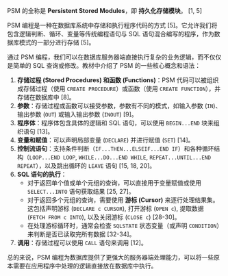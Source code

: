 PSM 的全称是 **Persistent Stored Modules**，即 **持久化存储模块**。 [1, 5]

PSM 编程是一种在数据库系统中存储和执行程序代码的方式 [5]。它允许我们将包含逻辑判断、循环、变量等传统编程语句与 SQL 语句混合编写的程序，作为数据库模式的一部分进行存储 [5]。

通过 PSM 编程，我们可以在数据库服务器端直接执行复杂的业务逻辑，而不仅仅是简单的 SQL 查询或修改。教材中介绍了 PSM 的一些核心概念和语法：

1.  **存储过程 (Stored Procedures) 和函数 (Functions)**：PSM 代码可以被组织成存储过程（使用 `CREATE PROCEDURE`）或函数（使用 `CREATE FUNCTION`），并存储在数据库中 [8]。
2.  **参数**：存储过程或函数可以接受参数，参数有不同的模式，如输入参数 (`IN`)、输出参数 (`OUT`) 或输入输出参数 (`INOUT`) [9]。
3.  **程序体**：程序体包含具体的逻辑和 SQL 语句，可以使用 `BEGIN...END` 块来组织语句 [13]。
4.  **变量和赋值**：可以声明局部变量 (`DECLARE`) 并进行赋值 (`SET`) [14]。
5.  **控制流语句**：支持条件判断（`IF...THEN...ELSEIF...END IF`）和各种循环结构（`LOOP...END LOOP`, `WHILE...DO...END WHILE`, `REPEAT...UNTIL...END REPEAT`），以及跳出循环的 `LEAVE` 语句 [15, 18, 20]。
6.  **SQL 语句的执行**：
    * 对于返回单个值或单个元组的查询，可以直接用于变量赋值或使用 `SELECT...INTO` 语句获取结果 [25, 27]。
    * 对于返回多个元组的查询，需要使用 **游标 (Cursor)** 来逐行处理结果集。这包括声明游标 (`DECLARE c CURSOR`), 打开游标 (`OPEN c`), 提取数据 (`FETCH FROM c INTO`), 以及关闭游标 (`CLOSE c`) [28-30]。
    * 在处理游标循环时，通常会检查 `SQLSTATE` 状态变量（或声明 `CONDITION`）来判断是否已读取完所有数据 [32-34]。
7.  **调用**：存储过程可以使用 `CALL` 语句来调用 [12]。

总的来说，PSM 编程为数据库提供了更强大的服务器端处理能力，可以将一些原本需要在应用程序中处理的逻辑直接放在数据库中执行。